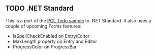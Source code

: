 ## TODO .NET Standard

This is a port of the [PCL Todo sample](https://github.com/xamarin/xamarin-forms-samples/tree/master/Todo) to .NET Standard. It also uses a couple of upcoming Forms features:

- IsSpellCheckEnabled on Entry/Editor
- MaxLength property on Entry and Editor
- ProgressColor on ProgressBar


